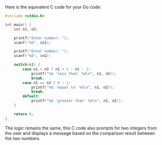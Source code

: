 Here is the equivalent C code for your Go code:

```c
#include <stdio.h>

int main() {
    int n1, n2;

    printf("Enter number: ");
    scanf("%d", &n1);

    printf("Enter number: ");
    scanf("%d", &n2);

    switch(n1) {
        case n1 < n2 ? n1 + 1 : n1 - 1:
            printf("%d 'less than' %d\n", n1, n2));
            break;
        case n1 == n2 ? 0 : 1:
            printf("%d 'equal to' %d\n", n1, n2));
            break;
        default: 
            printf("%d 'greater than' %d\n", n1, n2));
    }

    return 0;
}
```
The logic remains the same, this C code also prompts for two integers from the user and displays a message based on the comparison result between the two numbers.
